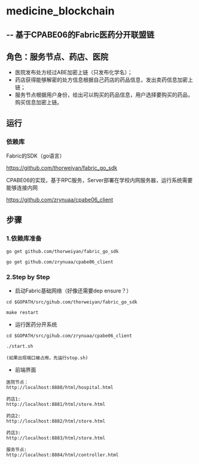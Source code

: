 # medicine_blockchain
## 		-- 基于CPABE06的Fabric医药分开联盟链

## 角色：服务节点、药店、医院

* 医院发布处方经过ABE加密上链（只发布化学名）；
* 药店获得能够解密的处方信息根据自己药店的药品信息，发出卖药信息加密上链；
* 服务节点根据用户身份，给出可以购买的药品信息，用户选择要购买的药品，购买信息加密上链。



## 运行

### 依赖库

Fabric的SDK（go语言）

https://github.com/thorweiyan/fabric_go_sdk

CPABE06的实现，基于RPC服务，Server部署在学校内网服务器，运行系统需要能够连接内网

https://github.com/zrynuaa/cpabe06_client



## 步骤

### 1.依赖库准备

```
go get github.com/thorweiyan/fabric_go_sdk

go get github.com/zrynuaa/cpabe06_client
```

### 2.Step by Step

* 启动Fabric基础网络（好像还需要dep ensure？）

```
cd $GOPATH/src/gihub.com/thorweiyan/fabric_go_sdk

make restart
```

* 运行医药分开系统

```
cd $GOPATH/src/gihub.com/zrynuaa/cpabe06_client

./start.sh

(如果出现端口被占用，先运行stop.sh)
```

* 前端界面

```
医院节点：
http://localhost:8880/html/hospital.html

药店1:
http://localhost:8881/html/store.html

药店2:
http://localhost:8882/html/store.html

药店3:
http://localhost:8883/html/store.html

服务节点:
http://localhost:8884/html/controller.html
```

